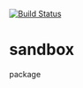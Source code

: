 [![Build Status](https://travis-ci.org/evanbiederstedt/sandbox.svg?branch=master)](https://travis-ci.org/evanbiederstedt/sandbox)

# sandbox
package
